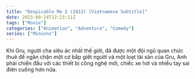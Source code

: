 ```yaml
---
title: "Despicable Me 2 (2013) [Vietnamese Subtitle]"
date: 2023-09-24T12:23:11Z
tags: ["Movie"]
categories: ["Animation", "Adventure", "Comedy"]
series: ["Minions"]
---
```


Khi Gru, người cha siêu ác nhất thế giới, đã được một đội ngũ quan chức thuê để ngăn chặn một cơ bắp giết người và một loạt tài sản của Gru, Anh phải chiến đấu với các thiết bị công nghệ mới, chiếc xe hơi và nhiều tay sai điên cuồng hơn nữa.

  <mux-player stream-type="on-demand"
  src="https://kp3d-my.sharepoint.com/personal/ryoo_kp3d_onmicrosoft_com/_layouts/15/download.aspx?share=EZ-OlaaQpLZAg_6kr43ApHoBfar-4GmAc_SdLdCh43VvPw" metadata-video-title="Despicable Me 2 (2013) [Vietnamese Subtitle]" prefer-playback="mse" controls>
  </mux-player>
  
  
  <script src="https://cdn.jsdelivr.net/npm/@mux/mux-player"></script>
  
   <script id="ONDkOvA3BcFscZJ4tYE00W7HcKWOCDk4inZl00O3WQX8E" type="application/ld+json">
 {
  "@context": "https://schema.org/",
  "@type": "VideoObject",
  "name": "Despicable Me 2",
  "contentUrl": "https://stream.mux.com/ONDkOvA3BcFscZJ4tYE00W7HcKWOCDk4inZl00O3WQX8E.m3u8",
  "thumbnailUrl": "https://www.themoviedb.org/t/p/original/z9TyU9t3Xrdpze4qqstVS6XW1ji.jpg?width=314&fit_mode=preserve&time=25",
  "uploadDate": "2023-09-24T12:23:11Z",
}

</script>
